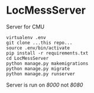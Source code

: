 # LocMessServer
Server for CMU

```
virtualenv .env
git clone ...this repo...
source .env/bin/activate
pip install -r requirements.txt
cd LocMessServer
python manage.py makemigrations
python manage.py migrate
python manage.py runserver
```

Server is run on *8000* not *8080*
